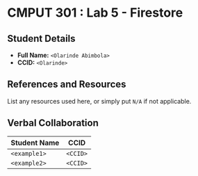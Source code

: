 # CMPUT 301 : Lab 5 - Firestore

## Student Details

- **Full Name:** `<Olarinde Abimbola>`
- **CCID:** `<Olarinde>`

## References and Resources

List any resources used here, or simply put `N/A` if not applicable.

## Verbal Collaboration

| Student Name | CCID     |
| ------------ | -------- |
| `<example1>` | `<CCID>` |
| `<example2>` | `<CCID>` |
